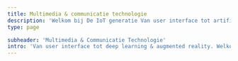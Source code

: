 ```yaml
---
title: Multimedia & communicatie technologie
description: 'Welkom bij De IoT generatie Van user interface tot artificial intelligence. Als cutting-edge MCT-student wil jij het internet van morgen ontwikkelen.'
type: page

subheader: 'Multimedia & Communicatie Technologie'
intro: 'Van user interface tot deep learning & augmented reality. Welkom bij de Internet Of Things-generatie.'
---
```

